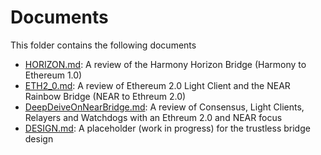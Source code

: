 # Documents

This folder contains the following documents

* [HORIZON.md](./HORIZON.md): A review of the Harmony Horizon Bridge (Harmony to Ethereum 1.0)
* [ETH2_0.md](./ETH2_0.md): A review of Ethereum 2.0 Light Client and the NEAR Rainbow Bridge (NEAR to Ethreum 2.0)
* [DeepDeiveOnNearBridge.md](./DeepDiveOnNearBridge.md): A review of Consensus, Light Clients, Relayers and Watchdogs with an Ethreum 2.0 and NEAR focus
* [DESIGN.md](./DESIGN.md): A placeholder (work in progress) for the trustless bridge design